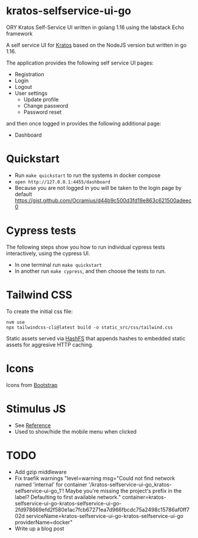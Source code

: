 # kratos-selfservice-ui-go
ORY Kratos Self-Service UI written in golang 1.16 using the labstack Echo framework

A self service UI for [Kratos](https://www.ory.sh/kratos) based on the NodeJS version but written in go 1.16.

The application provides the following self service UI pages:

- Registration
- Login
- Logout
- User settings
  - Update profile
  - Change password
  - Password reset

and then once logged in provides the following additional page:

- Dashboard

# Quickstart

- Run `make quickstart` to run the systems in docker compose
- `open http://127.0.0.1:4455/dashboard`
- Because you are not logged in you will be taken to the login page by default
https://gist.github.com/Ocramius/d44b9c500d3fd19e863c621500adeec0

# Cypress tests

The following steps show you how to run individual cypress tests interactively, using the cypress UI.

- In one terminal run `make quickstart`
- In another  run `make cypress`, and then choose the tests to run.

# Tailwind CSS

To create the initial css file:

```
nvm use
npx tailwindcss-cli@latest build -o static_src/css/tailwind.css
```

Static assets served via [HashFS](https://github.com/benbjohnson/hashfs) that appends hashes to embedded static assets for aggresive HTTP caching.

# Icons

Icons from [Bootstrap](https://icons.getbootstrap.com/)

# Stimulus JS

- See [Reference](https://stimulus.hotwire.dev/reference/controllers)
- Used to show/hide the mobile menu when clicked

# TODO
 - Add gzip middleware
 - Fix traefik warnings "level=warning msg="Could not find network named 'internal' for container '/kratos-selfservice-ui-go_kratos-selfservice-ui-go_1'! Maybe you're missing the project's prefix in the label? Defaulting to first available network." container=kratos-selfservice-ui-go-kratos-selfservice-ui-go-2fd978669efd2f580e1ac7fcb67271ea7d966fbcdc75a2498c15786af0ff702d serviceName=kratos-selfservice-ui-go-kratos-selfservice-ui-go providerName=docker"
 - Write up a blog post

